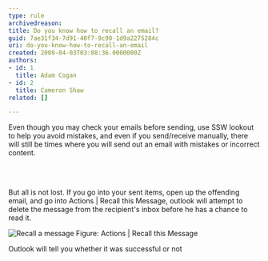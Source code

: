 ```yaml
---
type: rule
archivedreason: 
title: Do you know how to recall an email?
guid: 7ae31f34-7d91-40f7-9c90-1d9a2275284c
uri: do-you-know-how-to-recall-an-email
created: 2009-04-03T03:08:36.0000000Z
authors:
- id: 1
  title: Adam Cogan
- id: 2
  title: Cameron Shaw
related: []

---
```



<p>Even though you may check your emails before sending, use SSW lookout to help you avoid mistakes, and even if you send/receive manually, there will still be times where you will send out an email with mistakes or incorrect content. </p>
<br><excerpt class='endintro'></excerpt><br>
<p>But all is not lost. If you go into your sent items, open up the offending email, and go into Actions | Recall this Message, outlook will attempt to delete the message from the recipient's inbox before he has a chance to read it. </p><span class="ms-rteCustom-ImageArea"><img style="border-bottom&#58;0px solid;border-left&#58;0px solid;border-top&#58;0px solid;border-right&#58;0px solid;" border="0" alt="Recall a message" src="/Standards/Communication/RulesToBetterEmail/PublishingImages/RecallMessage.JPG" /> </span><span class="ms-rteCustom-FigureNormal">Figure&#58; Actions | Recall this Message</span> 
<p>Outlook will tell you whether it was successful or not</p>


